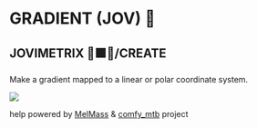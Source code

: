 
# GRADIENT (JOV) 🍧
## JOVIMETRIX 🔺🟩🔵/CREATE
<p>Make a gradient mapped to a linear or polar coordinate system.</p>

![](https://raw.githubusercontent.com/Amorano/Jovimetrix-examples/master/node/GRADIENT/GRADIENT.gif)

help powered by [MelMass](https://github.com/melMass) & [comfy_mtb](https://github.com/melMass/comfy_mtb) project
